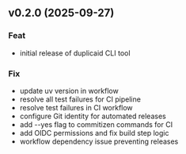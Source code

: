 ## v0.2.0 (2025-09-27)

### Feat

- initial release of duplicaid CLI tool

### Fix

- update uv version in workflow
- resolve all test failures for CI pipeline
- resolve test failures in CI workflow
- configure Git identity for automated releases
- add --yes flag to commitizen commands for CI
- add OIDC permissions and fix build step logic
- workflow dependency issue preventing releases
